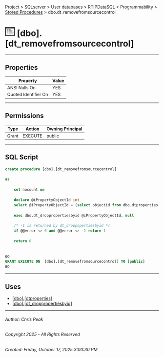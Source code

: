 #### 

[Project](../../../../../index.md) > [SQLserver](../../../../index.md) > [User databases](../../../index.md) > [RTIPDataSQL](../../index.md) > Programmability > [Stored Procedures](Stored_Procedures.md) > dbo.dt_removefromsourcecontrol

# ![Stored Procedures](../../../../../Images/StoredProcedure32.png) [dbo].[dt_removefromsourcecontrol]

---

## <a name="#properties"></a>Properties

| Property | Value |
|---|---|
| ANSI Nulls On | YES |
| Quoted Identifier On | YES |


---

## <a name="#permissions"></a>Permissions

| Type | Action | Owning Principal |
|---|---|---|
| Grant | EXECUTE | public |


---

## <a name="#sqlscript"></a>SQL Script

```sql
create procedure [dbo].[dt_removefromsourcecontrol]

as

    set nocount on

    declare @iPropertyObjectId int
    select @iPropertyObjectId = (select objectid from dbo.dtproperties where property = 'VCSProjectID')

    exec dbo.dt_droppropertiesbyid @iPropertyObjectId, null

    /* -1 is returned by dt_droppopertiesbyid */
    if @@error <> 0 and @@error <> -1 return 1

    return 0


GO
GRANT EXECUTE ON  [dbo].[dt_removefromsourcecontrol] TO [public]
GO

```


---

## <a name="#uses"></a>Uses

* [[dbo].[dtproperties]](../../Tables/dbo_dtproperties.md)
* [[dbo].[dt_droppropertiesbyid]](dbo_dt_droppropertiesbyid.md)


---

###### Author:  Chris Peak

###### Copyright 2025 - All Rights Reserved

###### Created: Friday, October 17, 2025 3:00:30 PM

